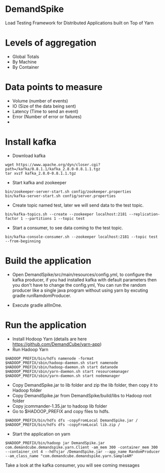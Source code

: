 DemandSpike
===========

Load Testing Framework for Distributed Applications built on Top of Yarn

# Levels of aggregation
- Global Totals
- By Machine
- By Container

# Data points to measure

- Volume (number of events)
- IO (Size of the data being sent)
- Latency (Time to send an event)
- Error (Number of error or failures)
- 
 
# Install kafka 
- Download kafka
```
wget https://www.apache.org/dyn/closer.cgi?path=/kafka/0.8.1.1/kafka_2.8.0-0.8.1.1.tgz
tar xvzf kafka_2.8.0-0.8.1.1.tgz
```
- Start kafka and zookeeper
```
bin/zookeeper-server-start.sh config/zookeeper.properties
bin/kafka-server-start.sh config/server.properties
```
- Create topic named test, later we will send data to the test topic.
```
bin/kafka-topics.sh --create --zookeeper localhost:2181 --replication-factor 1 --partitions 1 --topic test
```
- Start a consumer, to see data coming to the test topic.
```
bin/kafka-console-consumer.sh --zookeeper localhost:2181 --topic test --from-beginning
```

# Build the application
- Open DemandSpike/src/main/resources/config.yml, to configure the kafka producer, if you had installed kafka with default parameters then you don't have to change the config.yml, You can run the random producer like a single java program without using yarn by excuting gradle runRamdomProducer.

- Execute gradle allInOne.

# Run the application
- Install Hodoop Yarn (details are here https://github.com/DemandCube/yarn-app)
- Run Hadoop Yarn
```
$HADOOP_PREFIX/bin/hdfs namenode -format
$HADOOP_PREFIX/sbin/hadoop-daemon.sh start namenode
$HADOOP_PREFIX/sbin/hadoop-daemon.sh start datanode
$HADOOP_PREFIX/sbin/yarn-daemon.sh start resourcemanager
$HADOOP_PREFIX/sbin/yarn-daemon.sh start nodemanager
```
- Copy DemandSpike.jar to lib folder and zip the lib folder, then copy it to Hadoop folder
- Copy DemandSpike.jar  from DemandSpike/build/libs to Hadoop root folder
- Copy jcommander-1.35.jar to hadoop lib folder
- Go to $HADOOP_PREFIX and copy files to hdfs.

```
$HADOOP_PREFIX/bin/hdfs dfs -copyFromLocal DemandSpike.jar /
$HADOOP_PREFIX/bin/hdfs dfs -copyFromLocal lib.zip /
```
- Start the application on yarn 
```
$HADOOP_PREFIX/bin/hadoop jar DemandSpike.jar com.demandcube.demandspike.yarn.Client -am_mem 300 -container_mem 300 --container_cnt 4 --hdfsjar /DemandSpike.jar --app_name RandomProducer --am_class_name "com.demandcube.demandspike.yarn.SampleAM"
```
Take a look at the kafka consumer, you will see coming messages

